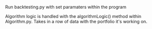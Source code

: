 

Run backtesting.py with set paramaters within the program

Algorithm logic is handled with the algorithmLogic() method within Algorithm.py. Takes in a row of data with the portfolio it's working on.

